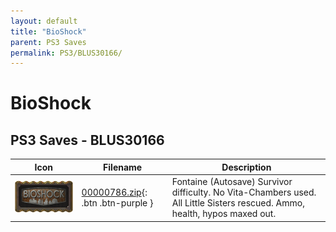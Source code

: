 ```yaml
---
layout: default
title: "BioShock"
parent: PS3 Saves
permalink: PS3/BLUS30166/
---
```

# BioShock

## PS3 Saves - BLUS30166

| Icon | Filename | Description |
|------|----------|-------------|
| ![BioShock](ICON0.PNG) | [00000786.zip](00000786.zip){: .btn .btn-purple } | Fontaine (Autosave) Survivor difficulty. No Vita-Chambers used. All Little Sisters rescued. Ammo, health, hypos maxed out. |
